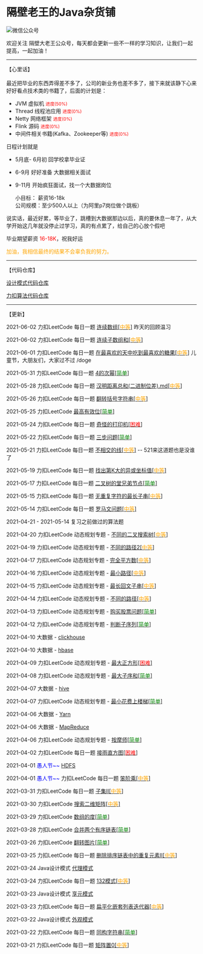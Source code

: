 # 隔壁老王的Java杂货铺

![微信公众号](./logo.png)

欢迎关注 隔壁大老王公众号，每天都会更新一些不一样的学习知识，让我们一起提高，一起加油！

<hr />

【心里话】<br /><br />
最近把毕业的东西弄得差不多了，公司的新业务也差不多了，接下来就该静下心来好好看点技术类的书籍了，后面的计划是：<br />
+ JVM 虚拟机 <small><font color=red>进度(50%)</font></small>
+ Thread 线程池应用 <small><font color=red>进度(0%)</font></small>
+ Netty 网络框架 <small><font color=red>进度(0%)</font></small>
+ Flink 源码 <small><font color=red>进度(0%)</font></small>
+ 中间件相关书籍(Kafka、Zookeeper等) <small><font color=red>进度(0%)</font></small>

日程计划就是
+ 5月底- 6月初 回学校拿毕业证
+ 6-9月 好好准备 大数据相关面试
+ 9-11月 开始疯狂面试，找一个大数据岗位

  小目标： 薪资16-18k<br />
  公司规模：至少500人以上（为阿里p7岗位做个跳板）

说实话，最近好累，等毕业了，跳槽到大数据那边以后，真的要休息一年了，从大学开始这几年就没停止过学习，真的有点累了，给自己的心放个假吧

毕业期望薪资 <font color=red>16-18K</font>，祝我好运

<font color=orange>加油，我相信最终的结果不会辜负我的努力。</font>

<hr />

【代码仓库】

[设计模式代码仓库](https://github.com/get2bad/java_design_mode)

[力扣算法代码仓库](https://github.com/get2bad/leetcode-algorithm)

<hr />

【更新】

2021-06-02 力扣LeetCode 每日一题 [连续数组[<font color=orange>中等</font>]](./docs/算法/前缀和/连续数组.md#连续数组) 昨天的回顾温习

2021-06-02 力扣LeetCode 每日一题 [连续子数组和[<font color=orange>中等</font>]](./docs/算法/前缀和/连续数组.md#连续的子数组和)

2021-06-01 力扣LeetCode 每日一题 [在最喜欢的天中吃到最喜欢的糖果[<font color=orange>中等</font>]](./docs/算法/前缀和/在最喜欢的天中吃到最喜欢的糖果.md) 儿童节，大朋友们，大家过不过 /doge

2021-05-31 力扣LeetCode 每日一题 [4的次幂[<font color=green>简单</font>]](./docs/算法/进制/4的次幂.md)

2021-05-28 力扣LeetCode 每日一题 [汉明距离总和(二进制位差).md[<font color=orange>中等</font>]](./docs/算法/进制/汉明距离总和(二进制位差).md)

2021-05-26 力扣LeetCode 每日一题 [翻转括号字符串[<font color=orange>中等</font>]](./docs/算法/翻转括号字符串.md)

2021-05-25 力扣LeetCode [最高有效位[<font color=green>简单</font>]](./docs/算法/动态规划/简单/最高有效位.md)

2021-05-24 力扣LeetCode 每日一题 [奇怪的打印机[<font color=red>困难</font>]](./docs/算法/动态规划/困难/奇怪的打印机.md)

2021-05-22 力扣LeetCode 每日一题 [三步问题[<font color=green>简单</font>]](./docs/算法/动态规划/简单/三步问题.md)

2021-05-21 力扣LeetCode 每日一题 [不相交的线[<font color=orange>中等</font>]](docs/算法/动态规划/中等/不相交的线.md) -- 521来这道题也是没谁了

2021-05-19 力扣LeetCode 每日一题 [找出第K大的异或坐标值[<font color=orange>中等</font>]](./docs/算法/异或/找出第K大的异或坐标值.md)

2021-05-17 力扣LeetCode 每日一题 [二叉树的堂兄弟节点[<font color=green>简单</font>]](docs/算法/二叉树/简单/二叉树的堂兄弟结点.md)

2021-05-15 力扣LeetCode 每日一题 [无重复字符的最长子串[<font color=orange>中等</font>]](./docs/算法/无重复字符的最长子串.md)

2021-05-14 力扣LeetCode 每日一题 [罗马文问题[<font color=orange>中等</font>]](./docs/算法/罗马文问题.md)

2021-04-21 - 2021-05-14 复习之前做过的算法题

2021-04-20 力扣LeetCode 动态规划专题 - [不同的二叉搜索树[<font color=orange>中等</font>]](docs/算法/动态规划/中等/不同的二叉搜索树.md)

2021-04-19 力扣LeetCode 动态规划专题 - [不同的路径2[<font color=orange>中等</font>]](docs/算法/动态规划/中等/不同的路径.md)

2021-04-17 力扣LeetCode 动态规划专题 - [完全平方数[<font color=orange>中等</font>]](docs/算法/动态规划/中等/完全平方数.md)

2021-04-16 力扣LeetCode 动态规划专题 - [最小路径[<font color=orange>中等</font>]](docs/算法/动态规划/中等/最小路径.md)

2021-04-15 力扣LeetCode 动态规划专题 - [最长回文子串[<font color=orange>中等</font>]](docs/算法/动态规划/中等/最长回文子串.md)

2021-04-14 力扣LeetCode 动态规划专题 - [不同的路径[<font color=orange>中等</font>]](docs/算法/动态规划/中等/不同的路径.md)

2021-04-13 力扣LeetCode 动态规划专题 - [购买股票问题[<font color=green>简单</font>]](docs/算法/动态规划/简单/购买股票问题.md)

2021-04-12 力扣LeetCode 动态规划专题 - [判断子序列[<font color=green>简单</font>]](docs/算法/动态规划/简单/判断子序列.md)

2021-04-10 大数据 - [clickhouse](./docs/大数据/clickhouse.md)

2021-04-10 大数据 - [hbase](./docs/大数据/hbase.md)

2021-04-09 力扣LeetCode 动态规划专题 - [最大正方形[<font color=red>困难</font>]](docs/算法/动态规划/困难/最大正方形.md)

2021-04-08 力扣LeetCode 动态规划专题 - [最大子序和[<font color=green>简单</font>]](docs/算法/动态规划/简单/最大子序和.md)

2021-04-07 大数据 - [hive](./docs/大数据/hive.md)

2021-04-07 力扣LeetCode 动态规划专题 - [最小花费上楼梯[<font color=green>简单</font>]](docs/算法/动态规划/简单/最小花费上楼梯.md)

2021-04-06 大数据 - [Yarn](./docs/大数据/Yarn.md)

2021-04-06 大数据 - [MapReduce](./docs/大数据/MapReduce.md)

2021-04-06 力扣LeetCode 动态规划专题 - [按摩师[<font color=green>简单</font>]](docs/算法/动态规划/简单/按摩师.md)

2021-04-02 力扣LeetCode 每日一题 [接雨直方图[<font color=red>困难</font>]](./docs/算法/接雨直方图.md)

2021-04-01 <font color=blue>愚人节~~</font> [HDFS](./docs/大数据/HDFS.md)

2021-04-01 <font color=blue>愚人节~~</font> 力扣LeetCode 每日一题 [笨阶乘[<font color=orange>中等</font>]](./docs/算法/笨阶乘.md)

2021-03-31 力扣LeetCode 每日一题 [子集II[<font color=orange>中等</font>]](./docs/算法/子集II.md)

2021-03-30 力扣LeetCode [搜索二维矩阵[<font color=orange>中等</font>]](./docs/算法/搜索二维矩阵.md)

2021-03-29 力扣LeetCode [数组的度[<font color=green>简单</font>]](./docs/算法/数组的度.md)

2021-03-28 力扣LeetCode [合并两个有序链表[<font color=green>简单</font>]](./docs/算法/合并两个有序链表.md)

2021-03-26 力扣LeetCode [翻转图片[<font color=green>简单</font>]](./docs/算法/翻转图片.md)

2021-03-25 力扣LeetCode 每日一题 [删除排序链表中的重复元素II[<font color=orange>中等</font>]](./docs/算法/删除排序链表中的重复元素.md)

2021-03-24 Java设计模式 [代理模式](./docs/设计模式/Java设计模式-代理模式.md)

2021-03-24 力扣LeetCode 每日一题 [132模式[<font color=orange>中等</font>]](./docs/算法/132模式.md)

2021-03-23 Java设计模式 [享元模式](./docs/设计模式/Java设计模式-享元模式.md)

2021-03-23 力扣LeetCode 每日一题 [扁平化嵌套列表迭代器[<font color=orange>中等</font>]](./docs/算法/扁平化嵌套列表迭代器.md)

2021-03-22 Java设计模式 [外观模式](./docs/设计模式/java设计模式-外观模式.md)

2021-03-22 力扣LeetCode 每日一题 [同构字符串[<font color=green>简单</font>]](./docs/算法/同构字符串.md)

2021-03-21 力扣LeetCode 每日一题 [矩阵置0[<font color=orange>中等</font>]](./docs/算法/矩阵置0.md)

